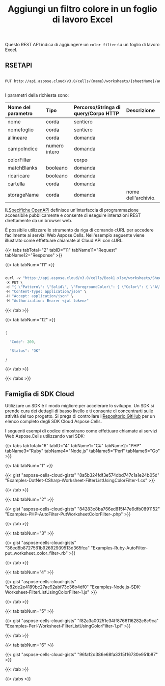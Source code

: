 ﻿---
title: Aggiungi un filtro colore in un foglio di lavoro Excel
second_title: Aspose.Cells Cloud Documen
linktitle: Aggiungi filtro colore
type: docs
url: /it/autofilter/add-color-filter/
aliases: [/filter-a-list-using-a-color-filter/,/autofilter/add-a-color-filter/]
keywords: Adds a color filter on an Excel worksheet
description: Il cloud Aspose.Cells API supporta l'aggiunta di un filtro colore su un foglio di lavoro Excel. L'SDK supporta tipi di linguaggi di sviluppo. Includono Android, C#, Go, Java, NodeJS, Perl, PHP, Python, Ruby e swift
weight: 65
kwords: Excel, Office Cloud, REST API, Foglio di calcolo, PDF, CSV, Json, Markdwon, Aggiungi un filtro colore in un foglio di lavoro Excel
---
Questo REST API indica di aggiungere un `color filter` su un foglio di lavoro Excel.


## RSETAPI
 
```bash
 
PUT http://api.aspose.cloud/v3.0/cells/{name}/worksheets/{sheetName}/autoFilter/colorFilter
 
```
 I parametri della richiesta sono:
 
| Nome del parametro| Tipo| Percorso/Stringa di query/Corpo HTTP|Descrizione|
|:- |:- |:- |:- |
| nome| corda| sentiero||
| nomefoglio| corda| sentiero||
| allineare| corda| domanda||
| campoIndice| numero intero| domanda||
| colorFilter|| corpo||
| matchBlanks|booleano| domanda||
| ricaricare|booleano| domanda||
| cartella| corda| domanda||
| storageName| corda| domanda| nome dell'archivio.|
 
 IL[Specifiche OpenAPI](https://apireference.aspose.cloud/cells/#/AutoFilter/PutWorksheetColorFilter) definisce un'interfaccia di programmazione accessibile pubblicamente e consente di eseguire interazioni REST direttamente da un browser web.
 
È possibile utilizzare lo strumento da riga di comando cURL per accedere facilmente ai servizi Web Aspose.Cells. Nell'esempio seguente viene illustrato come effettuare chiamate al Cloud API con cURL.
 
{{< tabs tabTotal="2" tabID="11" tabName11="Request" tabName12="Response" >}}

{{< tab tabNum="11" >}}

```java

curl -v "https://api.aspose.cloud/v3.0/cells/Book1.xlsx/worksheets/Sheet1/autoFilter/colorFilter?range=A1%3AB1&fieldIndex=0" \
-X PUT \
-d "{ \"Pattern\": \"Solid\", \"ForegroundColor\": { \"Color\": { \"A\": 255, \"R\": 0, \"G\": 255, \"B\": 255 }, \"ColorIndex\": 0, \"IsShapeColor\": true, \"ThemeColor\": { \"ColorType\": \"Text2\", \"Tint\": 1 }, \"Type\": \"Automatic\" }, \"BackgroundColor\": { \"Color\": { \"A\": 255, \"R\": 0, \"G\": 255, \"B\": 255 }, \"ColorIndex\": 0, \"IsShapeColor\": true, \"ThemeColor\": { \"ColorType\": \"Text2\", \"Tint\": 0 }, \"Type\": \"Automatic\" }}" \
-H "Content-Type: application/json" \
-H "Accept: application/json" \
-H "Authorization: Bearer <jwt token>"

```

{{< /tab >}}

{{< tab tabNum="12" >}}

```java

{

  "Code": 200,

  "Status": "OK"

}

```

{{< /tab >}}

{{< /tabs >}}
 
## Famiglia di SDK Cloud
 
 Utilizzare un SDK è il modo migliore per accelerare lo sviluppo. Un SDK si prende cura dei dettagli di basso livello e ti consente di concentrarti sulle attività del tuo progetto. Si prega di controllare il[Repositorio GitHub](https://github.com/aspose-cells-cloud) per un elenco completo degli SDK Cloud Aspose.Cells.
 
I seguenti esempi di codice dimostrano come effettuare chiamate ai servizi Web Aspose.Cells utilizzando vari SDK:
 
{{< tabs tabTotal="6" tabID="4" tabName1="C#" tabName2="PHP" tabName3="Ruby" tabName4="Node.js" tabName5="Perl" tabName6="Go" >}}

{{< tab tabNum="1" >}}

{{< gist "aspose-cells-cloud-gists" "8a5b324fdf3e574dbd747c1a1e24b05d" "Examples-DotNet-CSharp-Worksheet-FilterListUsingColorFilter-1.cs" >}}

{{< /tab >}}

{{< tab tabNum="2" >}}

{{< gist "aspose-cells-cloud-gists" "84283c8ba766ed815f47e6dfb0891152" "Examples-PHP-AutoFilter-PutWorksheetColorFilter-.php" >}}

{{< /tab >}}

{{< tab tabNum="3" >}}

{{< gist "aspose-cells-cloud-gists" "36ed8b8727561b92692939513d365fca" "Examples-Ruby-AutoFilter-put_worksheet_color_filter-.rb" >}}

{{< /tab >}}

{{< tab tabNum="4" >}}

{{< gist "aspose-cells-cloud-gists" "e82de2e4189bc27ae92abf73c36b4df0" "Examples-Node.js-SDK-Worksheet-FilterListUsingColorFilter-1.js" >}}

{{< /tab >}}

{{< tab tabNum="5" >}}

{{< gist "aspose-cells-cloud-gists" "f82a3a00251e34ff8766116282c8c9ca" "Examples-Perl-Worksheet-FilterListUsingColorFilter-1.pl" >}}

{{< /tab >}}

{{< tab tabNum="6" >}}

{{< gist "aspose-cells-cloud-gists" "96fa12d386e68fa3315f16730e951b87" >}}

{{< /tab >}}

{{< /tabs >}}
